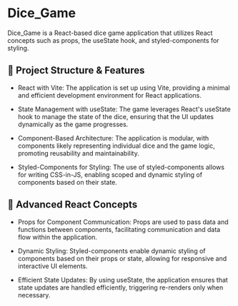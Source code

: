 # Dice_Game 

Dice_Game is a React-based dice game application that utilizes React concepts such as props, the useState hook, and styled-components for styling.




## 🔧 Project Structure & Features

- React with Vite: The application is set up using Vite, providing a minimal and efficient development environment for React applications.​

- State Management with useState: The game leverages React's useState hook to manage the state of the dice, ensuring that the UI updates dynamically as the game progresses.​

- Component-Based Architecture: The application is modular, with components likely representing individual dice and the game logic, promoting reusability and maintainability.​

- Styled-Components for Styling: The use of styled-components allows for writing CSS-in-JS, enabling scoped and dynamic styling of components based on their state.​



## 🧠 Advanced React Concepts

- Props for Component Communication: Props are used to pass data and functions between components, facilitating communication and data flow within the application.​

- Dynamic Styling: Styled-components enable dynamic styling of components based on their props or state, allowing for responsive and interactive UI elements.​

- Efficient State Updates: By using useState, the application ensures that state updates are handled efficiently, triggering re-renders only when necessary.
